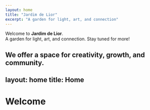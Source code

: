 ```yaml
---
layout: home
title: "Jardim de Lior"
excerpt: "A garden for light, art, and connection"
---
```


Welcome to **Jardim de Lior**.  
A garden for light, art, and connection. Stay tuned for more!

We offer a space for creativity, growth, and community.
---
layout: home
title: Home
---

# Welcome #
